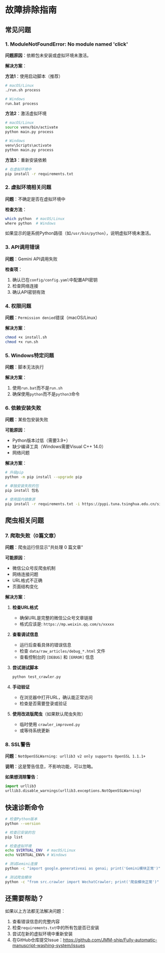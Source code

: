 # 故障排除指南

## 常见问题

### 1. ModuleNotFoundError: No module named 'click'

**问题原因**：依赖包未安装或虚拟环境未激活。

**解决方案**：

**方法1**：使用启动脚本（推荐）
```bash
# macOS/Linux
./run.sh process

# Windows
run.bat process
```

**方法2**：激活虚拟环境
```bash
# macOS/Linux
source venv/bin/activate
python main.py process

# Windows
venv\Scripts\activate
python main.py process
```

**方法3**：重新安装依赖
```bash
# 在虚拟环境中
pip install -r requirements.txt
```

### 2. 虚拟环境相关问题

**问题**：不确定是否在虚拟环境中

**检查方法**：
```bash
which python  # macOS/Linux
where python  # Windows
```

如果显示的是系统Python路径（如`/usr/bin/python`），说明虚拟环境未激活。

### 3. API调用错误

**问题**：Gemini API调用失败

**检查项**：
1. 确认已在`config/config.yaml`中配置API密钥
2. 检查网络连接
3. 确认API密钥有效

### 4. 权限问题

**问题**：`Permission denied`错误（macOS/Linux）

**解决方案**：
```bash
chmod +x install.sh
chmod +x run.sh
```

### 5. Windows特定问题

**问题**：脚本无法执行

**解决方案**：
1. 使用`run.bat`而不是`run.sh`
2. 确保使用`python`而不是`python3`命令

### 6. 依赖安装失败

**问题**：某些包安装失败

**可能原因**：
- Python版本过低（需要3.9+）
- 缺少编译工具（Windows需要Visual C++ 14.0）
- 网络问题

**解决方案**：
```bash
# 升级pip
python -m pip install --upgrade pip

# 单独安装失败的包
pip install 包名

# 使用国内镜像源
pip install -r requirements.txt -i https://pypi.tuna.tsinghua.edu.cn/simple
```

## 爬虫相关问题

### 7. 爬取失败（0篇文章）

**问题**：爬虫运行但显示"共处理 0 篇文章"

**可能原因**：
- 微信公众号反爬虫机制
- 网络连接问题
- URL格式不正确
- 页面结构变化

**解决方案**：

1. **检查URL格式**
   - 确保URL是完整的微信公众号文章链接
   - 格式应该是: `https://mp.weixin.qq.com/s/xxxxx`

2. **查看调试信息**
   - 运行后查看具体的错误信息
   - 检查 `data/raw_articles/debug_*.html` 文件
   - 查看控制台的 `[DEBUG]` 和 `[ERROR]` 信息

3. **尝试测试脚本**
   ```bash
   python test_crawler.py
   ```

4. **手动验证**
   - 在浏览器中打开URL，确认能正常访问
   - 检查是否需要登录或验证

5. **使用改进版爬虫**（如果默认爬虫失败）
   - 临时使用 `crawler_improved.py`
   - 或等待系统更新

### 8. SSL警告

**问题**：`NotOpenSSLWarning: urllib3 v2 only supports OpenSSL 1.1.1+`

**说明**：这是警告信息，不影响功能，可以忽略。

**如果想消除警告**：
```python
import urllib3
urllib3.disable_warnings(urllib3.exceptions.NotOpenSSLWarning)
```

## 快速诊断命令

```bash
# 检查Python版本
python --version

# 检查已安装的包
pip list

# 检查虚拟环境
echo $VIRTUAL_ENV  # macOS/Linux
echo %VIRTUAL_ENV% # Windows

# 测试Gemini连接
python -c "import google.generativeai as genai; print('Gemini模块正常')"

# 测试爬虫模块
python -c "from src.crawler import WechatCrawler; print('爬虫模块正常')"
```

## 还需要帮助？

如果以上方法都无法解决问题：

1. 查看错误信息的完整内容
2. 检查`requirements.txt`中的所有包是否已安装
3. 尝试在新的虚拟环境中重新安装
4. 在GitHub仓库提交Issue：https://github.com/JMM-ship/Fully-automatic-manuscript-washing-system/issues